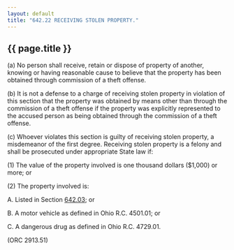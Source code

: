 ```yaml
---
layout: default 
title: "642.22 RECEIVING STOLEN PROPERTY."
---
```


{{ page.title }}
----------------

​(a) No person shall receive, retain or dispose of property of another,
knowing or having reasonable cause to believe that the property has been
obtained through commission of a theft offense.

​(b) It is not a defense to a charge of receiving stolen property in
violation of this section that the property was obtained by means other
than through the commission of a theft offense if the property was
explicitly represented to the accused person as being obtained through
the commission of a theft offense.

​(c) Whoever violates this section is guilty of receiving stolen
property, a misdemeanor of the first degree. Receiving stolen property
is a felony and shall be prosecuted under appropriate State law if:

​(1) The value of the property involved is one thousand dollars
(\$1,000) or more; or

​(2) The property involved is:

A. Listed in Section [642.03](32849de6.html); or

B. A motor vehicle as defined in Ohio R.C. 4501.01; or

C. A dangerous drug as defined in Ohio R.C. 4729.01.

(ORC 2913.51)
